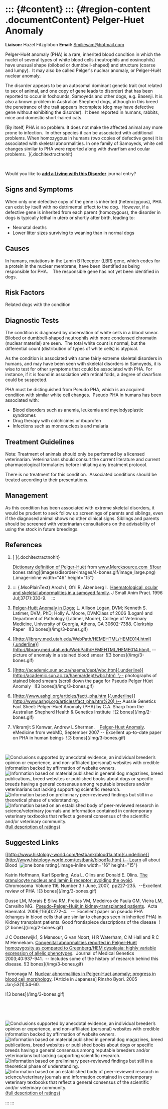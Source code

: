 ::: {#content}
::: {#region-content .documentContent}
Pelger-Huet Anomaly
===================

**Liaison:** Hazel Fitzgibbon **Email:** <Smiliesam@hotmail.com>

<div>

Pelger-Huët anomaly (PHA) is a rare, inherited blood condition in which
the nuclei of several types of white blood cells (neutrophils and
eosinophils) have unusual shape (bilobed or dumbbell-shaped) and
structure (coarse and lumpy).  It may also be called Pelger's nuclear
anomaly, or Pelger-Huët nuclear anomaly. 

The disorder appears to be an autosomal dominant genetic trait (not
related to sex of animal, and one copy of gene leads to disorder) that
has been reported to occur in foxhounds, Samoyeds and other dogs, e.g.
Basenji. It is also a known problem in Australian Shepherd dogs,
although in this breed the penetrance of the trait appears incomplete
(dog may have defective gene without exhibiting the disorder).  It been
reported in humans, rabbits, mice and domestic short-haired cats.

[By itself, PHA is no problem. It does not make the affected animal any
more prone to infection.  In other species it can be associated with
additional problems. When homozygous in humans (two copies of defective
gene) it is associated with skeletal abnormalities. In one family of
Samoyeds, white cell changes similar to PHA were reported along with
dwarfism and ocular problems.  ]{.dochitextractnohit}

 

</div>

Would you like to **[add a Living with this
Disorder](pelger-huet-anomaly/addliving_form.html)** journal entry?

Signs and Symptoms
------------------

When only one defective copy of the gene is inherited (heterozygous),
PHA can exist by itself with no detrimental effect to the dog.  However,
if a defective gene is inherited from each parent (homozygous), the
disorder in dogs is typically lethal in utero or shortly after birth,
leading to:

-   Neonatal deaths
-   Lower litter sizes surviving to weaning than in normal dogs

Causes
------

In humans, mutations in the Lamin B Receptor (LBR) gene, which codes for
a protein in the nuclear membrane, have been identified as being
responsible for PHA.    The responsible gene has not yet been identified
in dogs.

Risk Factors
------------

Related dogs with the condition

Diagnostic Tests
----------------

The condition is diagnosed by observation of white cells in a blood
smear. Bilobed or dumbbell-shaped neutrophils with more condensed
chromatin (nuclear material) are seen.  The total white count is normal,
but the differential count (distribution of types of white cells) is
atypical.

As the condition is associated with some fairly extreme skeletal
disorders in humans, and may have been seen with skeletal disorders in
Samoyeds, it is wise to test for other symptoms that could be associated
with PHA. For instance, if it is found in association with retinal
folds, a degree of dwarfism could be suspected.

PHA must be distinguished from Pseudo PHA, which is an acquired
condition with similar white cell changes.  Pseudo PHA in humans has
been associated with:

-   Blood disorders such as anemia, leukemia and myelodysplastic
    syndromes
-   Drug therapy with colchicines or ibuprofen
-   Infections such as mononucleosis and malaria

Treatment Guidelines
--------------------

Note: Treatment of animals should only be performed by a licensed
veterinarian. Veterinarians should consult the current literature and
current pharmacological formularies before initiating any treatment
protocol.

There is no treatment for this condition.  Associated conditions should
be treated according to their presentations.

Management
----------

As this condition has been associated with extreme skeletal disorders,
it would be prudent to seek follow up screenings of parents and
siblings, even if the diagnosed animal shows no other clinical signs.
Siblings and parents should be screened with veterinarian consultations
on the advisability of using the stock in future breedings.

References
----------

1.  [ ]{.dochitextractnohit}

    [Dictionary definition of
    Pelger-Huët](http://www.mercksource.com/pp/us/cns/cns_hl_dorlands.jspzQzpgzEzzSzppdocszSzuszSzcommonzSzdorlandszSzdorlandzSzdmd_a_43zPzhtm#12137960 "external-link")
    from www.Mercksource.com  ![four bones
    rating](images/disorder-images/4-bones.gif/image_large.png){.image-inline
    width="46" height="15"}

2.  ::: {.MsoPlainText}
    Aroch I, Ofri R, Aizenberg I.  [Haematological, ocular and skeletal
    abnormalities in a samoyed
    family](http://www.ncbi.nlm.nih.gov/sites/entrez?cmd=Retrieve&db=PubMed&list_uids=8840254&dopt=Citation "external-link").
    J Small Anim Pract. 1996 Jul;37(7):333-9.   
    :::

3.  [Pelger-Huët Anomaly in
    Dogs](http://www.vet.uga.edu/VPP/CLERK/lorilogan/index.php "external-link"); L.
    Allison Logan, DVM; Kenneth S. Latimer, DVM, PhD; Holly A. Moore,
    DVMClass of 2006 (Logan) and Department of Pathology (Latimer,
    Moore), College of Veterinary Medicine, University of Georgia,
    Athens, GA 30602-7388. Clerkship Paper   !\[3
    bones\](/img/3-bones.gif)
4.  [[http://library.med.utah.edu/WebPath/HEMEHTML/HEME014.html]{.underline}](http://library.med.utah.edu/WebPath/HEMEHTML/HEME014.html) 
    \-- picture of anomaly in a stained blood smear  !\[3
    bones\](/img/3-bones.gif)
5.  [[http://academic.sun.ac.za/haema/dept/wbc.htm]{.underline}](http://academic.sun.ac.za/haema/dept/wbc.htm)  \--
    photographs of stained blood smears (scroll down the page for Pseudo
    Pelger Hüet Anomaly   !\[3 bones\](/img/3-bones.gif)
6.  [[http://www.ashgi.org/articles/fact\_pha.htm ]{.underline}](http://www.ashgi.org/articles/fact_pha.htm%20) \--
    Aussie Genetics Fact Sheet: Pelger-Huet Anomaly (PHA) by C.A. Sharp
    from the Australian Shepherd Health & Genetics Institute  !\[2
    bones\](/img/2-bones.gif)
7.  Vikramjit S Kanwar, Andrew L Sherman.    [Pelger-Huet
    Anomaly](http://www.emedicine.com/ped/topic1753.htm "external-link"). 
    eMedicine from webMD, September 2007 \-- Excellent up-to-date paper
    on PHA in human beings  !\[3 bones\](/img/3-bones.gif)

 

<div>

![](pelger-huet-anomaly/bone.gif "Conclusions supported by anecdotal evidence, an individual breeder’s opinion or experience, and non-affiliated (personal) websites with credible information backed by affirmation of website owners.")
![](pelger-huet-anomaly/2-bones.gif "Information based on material published in general dog magazines, breed publications, breed websites or published books about dogs or specific breeds  having a general consensus among reputable breeders and/or veterinarians but lacking supporting scientific research.")
![](pelger-huet-anomaly/3-bones.gif "Information based on preliminary peer-reviewed findings but still in a theoretical phase of understanding.")
![](pelger-huet-anomaly/4-bones.gif "Information based on an established body of peer-reviewed research in science/veterinary journals and information contained in contemporary veterinary textbooks that reflect a general consensus of the scientific and/or veterinary community.")
[(full description of ratings)](ratings-what-do-they-mean.html)

</div>

Suggested Links
---------------

[[http://www.histology-world.com/testbank/blood1a.htm]{.underline}](http://www.histology-world.com/testbank/blood1a.htm) \-- Learn
all about Blood  ![one bone
rating](images/disorder-images/bone.gif/image_large.png){.image-inline
width="16" height="15"}

Katrin Hoffmann, Karl Sperling, Ada L. Olins and Donald E. Olins. [The
granulocyte nucleus and lamin B receptor: avoiding the
ovoid](http://www.bowdoin.edu/faculty/a/aolins/dissemination/2007Chromosoma.pdf "external-link"). 
Chromosoma  Volume 116, Number 3 / June, 2007,  pp227-235.  \--Excellent
review of PHA  !\[3 bones\](/img/3-bones.gif)

Dusse LM, Morais E Silva RM, Freitas VM, Medeiros de Paula GM, Vieira
LM, Carvalho MG.  [Pseudo-Pelger-Huët in kidney-transplanted
patients](http://content.karger.com/ProdukteDB/produkte.asp?Aktion=ShowPDF&ArtikelNr=95879&ProduktNr=223829&filename=95879.pdf "external-link"). 
Acta Haematol. 2006;116(4):272-4.   \--  Excellent paper on pseudo PHA
(changes in blood cells that are similar to changes seen in inherited
PHA) in Kidney transplant patients. Good frontispiece descriptions of
the disease  !\[2 bones\](/img/2-bones.gif)

J C Oosterwijk1, S Mansour, G van Noort, H R Waterham, C M Hall and R C
M Hennekam. [Congenital abnormalities reported in Pelger-Huët
homozygosity as compared to Greenberg/HEM dysplasia: highly variable
expression of allelic
phenotypes](http://jmg.bmj.com/cgi/content/extract/40/12/937 "external-link").  Journal
of Medical Genetics 2003;40:937-941.  \-- Includes some of the history
of research behind this disease. !\[3 bones\](/img/3-bones.gif)

Tomonaga M. [Nuclear abnormalities in Pelger-Huet anomaly; progress in
blood cell
morphology](http://www.ncbi.nlm.nih.gov/sites/entrez?Db=PubMed&Cmd=ShowDetailView&TermToSearch=15724491&ordinalpos=1&itool=EntrezSystem2.PEntrez.Pubmed.Pubmed_ResultsPanel.Pubmed_RVDocSum "external-link").
\[Article in Japanese\] Rinsho Byori. 2005 Jan;53(1):54-60.  

!\[3 bones\](/img/3-bones.gif)

 

 

<div>

![](pelger-huet-anomaly/bone.gif "Conclusions supported by anecdotal evidence, an individual breeder’s opinion or experience, and non-affiliated (personal) websites with credible information backed by affirmation of website owners.")
![](pelger-huet-anomaly/2-bones.gif "Information based on material published in general dog magazines, breed publications, breed websites or published books about dogs or specific breeds  having a general consensus among reputable breeders and/or veterinarians but lacking supporting scientific research.")
![](pelger-huet-anomaly/3-bones.gif "Information based on preliminary peer-reviewed findings but still in a theoretical phase of understanding.")
![](pelger-huet-anomaly/4-bones.gif "Information based on an established body of peer-reviewed research in science/veterinary journals and information contained in contemporary veterinary textbooks that reflect a general consensus of the scientific and/or veterinary community.")
[(full description of ratings)](ratings-what-do-they-mean.html)

</div>
:::
:::
